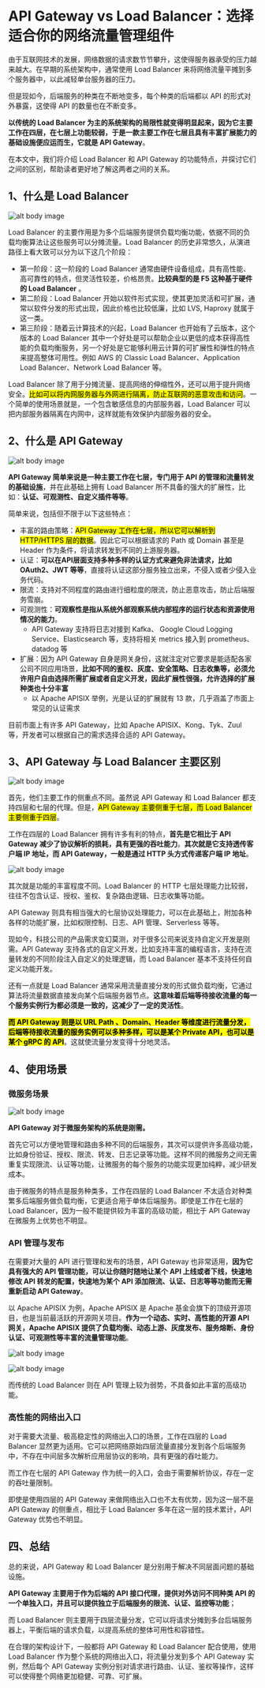 # **API Gateway vs Load Balancer：选择适合你的网络流量管理组件**

由于互联网技术的发展，网络数据的请求数节节攀升，这使得服务器承受的压力越来越大。在早期的系统架构中，通常使用 Load Balancer 来将网络流量平摊到多个服务器中，以此减轻单台服务器的压力。

但是现如今，后端服务的种类在不断地变多，每个种类的后端都以 API 的形式对外暴露，这使得 API 的数量也在不断变多。

**以传统的 Load Balancer 为主的系统架构的局限性就变得明显起来，因为它主要工作在四层，在七层上功能较弱，于是一款主要工作在七层且具有丰富扩展能力的基础设施便应运而生，它就是 API Gateway**。

在本文中，我们将介绍 Load Balancer 和 API Gateway 的功能特点，并探讨它们之间的区别，帮助读者更好地了解这两者之间的关系。

## 1、什么是 Load Balancer

![alt body image](../images/api1_1_1.PNG)

Load Balancer 的主要作用是为多个后端服务提供负载均衡功能，依据不同的负载均衡算法让这些服务可以分摊流量。Load Balancer 的历史非常悠久，从演进路径上看大致可以分为以下这几个阶段：

* 第一阶段：这一阶段的 Load Balancer 通常由硬件设备组成，具有高性能、高可靠性的特点，但灵活性较差，价格昂贵。**比较典型的是 F5 这种基于硬件的 Load Balancer** 。
* 第二阶段：Load Balancer 开始以软件形式实现，使其更加灵活和可扩展，通常以软件分发的形式出现，因此价格也比较低廉，比如 LVS, Haproxy 就属于这一类。
* 第三阶段：随着云计算技术的兴起，Load Balancer 也开始有了云版本，这个版本的 Load Balancer 其中一个好处是可以帮助企业以更低的成本获得高性能的负载均衡服务，另一个好处是它能够利用云计算的可扩展性和弹性的特点来提高整体可用性。例如 AWS 的 Classic Load Balancer、Application Load Balancer、Network Load Balancer 等。

Load Balancer 除了用于分摊流量、提高网络的伸缩性外，还可以用于提升网络安全。<mark>比如可以将内网服务器与外网进行隔离，防止互联网的恶意攻击和访问</mark>。一个简单的使用场景就是，一个包含敏感信息的内部服务器，Load Balancer 可以把内部服务器隔离在内网中，这样就能有效保护内部服务器的安全。

## 2、什么是 API Gateway

![alt body image](../images/api1_1_2.PNG)

**API Gateway 简单来说是一种主要工作在七层，专门用于 API 的管理和流量转发的基础设施**，并在此基础上拥有 Load Balancer 所不具备的强大的扩展性，比如：**认证、可观测性、自定义插件等等**。

简单来说，包括但不限于以下这些特点：

* 丰富的路由策略：<mark>API Gateway 工作在七层，所以它可以解析到 HTTP/HTTPS 层的数据</mark>。因此它可以根据请求的 Path 或 Domain 甚至是 Header 作为条件，将请求转发到不同的上游服务器。
* 认证：**可以在API层面支持多种多样的认证方式来避免非法请求，比如 OAuth2、JWT 等等**，直接将认证这部分服务独立出来，不侵入或者少侵入业务代码。
* 限流：支持对不同程度的路由进行细粒度的限流，防止恶意攻击，防止后端服务雪崩。
* 可观测性：**可观察性是指从系统外部观察系统内部程序的运行状态和资源使用情况的能力**。 
    * API Gateway 支持将日志对接到 Kafka、 Google Cloud Logging Service、Elasticsearch 等，支持将相关 metrics 接入到 prometheus、datadog 等
* 扩展：因为 API Gateway 自身是网关身份，这就注定对它要求是能适配各家公司不同应用场景，**比如不同的鉴权、灰度、安全策略、日志收集等，必须允许用户自由选择所需扩展或者自定义开发，因此扩展性很强，允许选择的扩展种类也十分丰富**
    * 以 Apache APISIX 举例，光是认证的扩展就有 13 款，几乎涵盖了市面上常见的认证需求

目前市面上有许多 API Gateway，比如 Apache APISIX、Kong、Tyk、Zuul 等，开发者可以根据自己的需求选择合适的 API Gateway。

## 3、API Gateway 与 Load Balancer 主要区别

![alt body image](../images/api1_1_3.PNG)

首先，他们主要工作的侧重点不同。虽然说 API Gateway 和 Load Balancer 都支持四层和七层的代理。但是，<mark>API Gateway 主要侧重于七层，而 Load Balancer 主要侧重于四层</mark>。

工作在四层的 Load Balancer 拥有许多有利的特点，**首先是它相比于 API Gateway 减少了协议解析的损耗，具有更强的吞吐能力**。**其次就是它支持透传客户端 IP 地址，而 API Gateway，一般是通过 HTTP 头方式传递客户端 IP 地址**。

![alt body image](../images/api1_1_4.PNG)

其次就是功能的丰富程度不同。Load Balancer 的 HTTP 七层处理能力比较弱，往往不包含认证、授权、鉴权、复杂路由逻辑、日志收集等功能。

API Gateway 则具有相当强大的七层协议处理能力，可以在此基础上，附加各种各样的功能扩展，比如权限控制、日志、API 管理、Serverless 等等。

现如今，科技公司的产品需求变幻莫测，对于很多公司来说支持自定义开发是刚需。API Gateway 支持各式的自定义开发，比如支持丰富的编程语言，支持在流量转发的不同阶段注入自定义的处理逻辑，而 Load Balancer 基本不支持任何自定义功能开发。

还有一点就是 Load Balancer 通常采用流量直接分发的形式做负载均衡，它通过算法将流量数据直接发向某个后端服务器节点。**这意味着后端等待接收流量的每一个服务实例行为都必须是一致的，这减少了一定的灵活性**。

**<mark>而 API Gateway 则是以 URL Path 、Domain、Header 等维度进行流量分发，后端等待接收流量的服务实例可以多种多样，可以是某个 Private API，也可以是某个 gRPC 的 API</mark>**。这就使流量分发变得十分地灵活。

## 4、使用场景

### 微服务场景

![alt body image](../images/api1_1_5.PNG)

**API Gateway 对于微服务架构的系统是刚需。**

首先它可以方便地管理和路由多种不同的后端服务，其次可以提供许多高级功能，比如身份验证、授权、限流、转发、日志记录等功能。这样不同的微服务之间无需重复实现限流、认证等功能，让微服务的每个服务的功能实现更加纯粹，减少研发成本。

由于微服务的特点是服务种类多，工作在四层的 Load Balancer 不太适合对种类繁多后端服务做负载均衡，它更适合用于单体后端服务。即使是工作在七层的 Load Balancer，因为一般不能提供较为丰富的高级功能，相比于 API Gateway 在微服务上优势也不明显。

### API 管理与发布

在需要对大量的 API 进行管理和发布的场景，API Gateway 也非常适用，**因为它具有强大的 API 管理功能，可以让你随时随地让某个 API 上线或者下线，快速地修改 API 转发的配置，快速地为某个 API 添加限流、认证、日志等等功能而无需重新启动 API Gateway**。

以 Apache APISIX 为例，Apache APISIX 是 Apache 基金会旗下的顶级开源项目，也是当前最活跃的开源网关项目。**作为一个动态、实时、高性能的开源 API 网关，Apache APISIX 提供了负载均衡、动态上游、灰度发布、服务熔断、身份认证、可观测性等丰富的流量管理功能**。

![alt body image](../images/api1_1_6.PNG)

![alt body image](../images/api1_1_7.PNG)

而传统的 Load Balancer 则在 API 管理上较为弱势，不具备如此丰富的高级功能。

### 高性能的网络出入口

对于需要大流量、极高稳定性的网络出入口的场景，工作在四层的 Load Balancer 显然更为适用。它可以把网络原始四层流量直接分发到各个后端服务中，不存在中间层多次解析应用层协议的影响，具有更强的吞吐能力。

而工作在七层的 API Gateway 作为统一的入口，会由于需要解析协议，存在一定的吞吐量限制。

即使是使用四层的 API Gateway 来做网络出入口也不太有优势，因为这一层不是 API Gateway 的侧重点，相比于 Load Balancer 多年在这一层的技术累计，API Gateway 优势也不明显。

## 四、总结

总的来说，API Gateway 和 Load Balancer 是分别用于解决不同层面问题的基础设施。

**API Gateway 主要用于作为后端的 API 接口代理，提供对外访问不同种类 API 的一个单独入口，并且可以提供独立于后端服务的限流、认证、监控等功能**；

而 Load Balancer 则主要用于四层流量分发，它可以将请求分摊到多台后端服务器上，平衡后端的请求负载，以提高系统的整体可用性和容错性。

在合理的架构设计下，一般都将 API Gateway 和 Load Balancer 配合使用，使用 Load Balancer 作为整个系统的网络出入口，将流量分发到多个 API Gateway 实例，然后每个 API Gateway 实例分别对请求进行路由、认证、鉴权等操作，这样可以使得整个网络更加稳健、可靠、可扩展。



